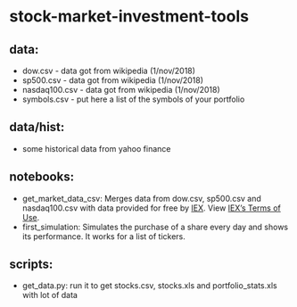 # stock-market-investment-tools

## data:  
* dow.csv - data got from wikipedia (1/nov/2018)
* sp500.csv - data got from wikipedia (1/nov/2018)
* nasdaq100.csv - data got from wikipedia (1/nov/2018)
* symbols.csv - put here a list of the symbols of your portfolio

## data/hist:
* some historical data from yahoo finance

## notebooks:
* get_market_data_csv: Merges data from dow.csv, sp500.csv and nasdaq100.csv with data provided for free by [IEX](https://iextrading.com/developer). View [IEX’s Terms of Use](https://iextrading.com/api-exhibit-a/). 
* first_simulation: Simulates the purchase of a share every day and shows its performance. It works for a list of tickers.

## scripts:
* get_data.py: run it to get stocks.csv, stocks.xls and portfolio_stats.xls with lot of data
